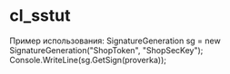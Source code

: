 # cl_sstut

Пример использования: 
SignatureGeneration sg = new SignatureGeneration("ShopToken", "ShopSecKey");
Console.WriteLine(sg.GetSign(proverka));
